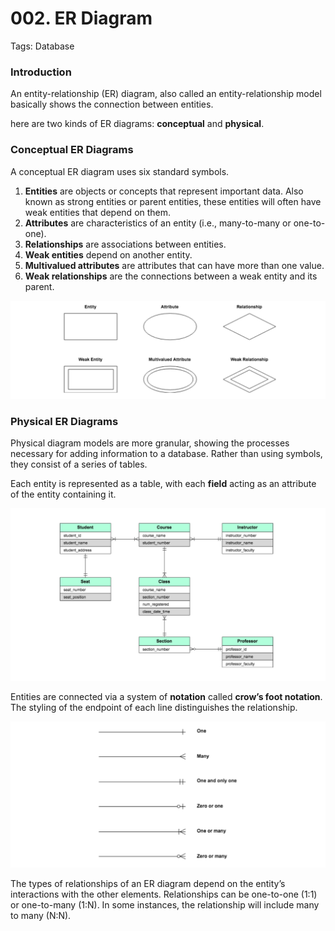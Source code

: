 # 002. ER Diagram

Tags: Database

### Introduction

An entity-relationship (ER) diagram, also called an entity-relationship model basically shows the connection between entities.

here are two kinds of ER diagrams: **conceptual** and **physical**.

### Conceptual ER Diagrams

A conceptual ER diagram uses six standard symbols.

1. **Entities** are objects or concepts that represent important data. Also known as strong entities or parent entities, these entities will often have weak entities that depend on them.
2. **Attributes** are characteristics of an entity (i.e., many-to-many or one-to-one).
3. **Relationships** are associations between entities.
4. **Weak entities** depend on another entity.
5. **Multivalued attributes** are attributes that can have more than one value.
6. **Weak relationships** are the connections between a weak entity and its parent.

![ER Diagram Notations](https://github.com/debjotyms/blog-posts/blob/main/Database%20Systems/resources/002%20ER%20Diagram/1_er_diagram_notations.png?raw=true)

### Physical ER Diagrams

Physical diagram models are more granular, showing the processes necessary for adding information to a database. Rather than using symbols, they consist of a series of tables.

Each entity is represented as a table, with each **field** acting as an attribute of the entity containing it.

![Physical ER Diagram](https://github.com/debjotyms/blog-posts/blob/main/Database%20Systems/resources/002%20ER%20Diagram/2_physical_er_diagram.png?raw=true)

Entities are connected via a system of **notation** called **crow’s foot notation**. The styling of the endpoint of each line distinguishes the relationship.

![Crow's Foot Notation](https://github.com/debjotyms/blog-posts/blob/main/Database%20Systems/resources/002%20ER%20Diagram/3_crow's_foot_notation.png?raw=true)

The types of relationships of an ER diagram depend on the entity’s interactions with the other elements. Relationships can be one-to-one (1:1) or one-to-many (1:N). In some instances, the relationship will include many to many (N:N).